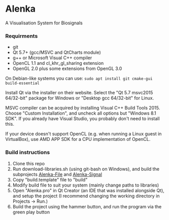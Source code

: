 # Alenka
A Visualisation System for Biosignals

### Requirments
* git
* Qt 5.7+ (gcc/MSVC and QtCharts module)
* g++ or Microsoft Visual C++ compiler
* OpenCL 1.1 and cl_khr_gl_sharing extension
* OpenGL 2.0 plus some extensions from OpenGL 3.0

On Debian-like systems you can use: `sudo apt install git cmake-gui build-essential`

Install Qt via the installer on their website. Select the "Qt 5.7 msvc2015 64/32-bit" package for Windows or "Desktop gcc 64/32-bit" for Linux.

MSVC compiler can be acquired by installing Visual C++ Build Tools 2015. Choose "Custom Installation", and uncheck all options but "Windows 8.1 SDK". If you already have Visual Studio, you probably don't need to install this.

If your device doesn't support OpenCL (e.g. when running a Linux guest in VirtualBox), use AMD APP SDK for a CPU implementation of OpenCL.

### Build instructions
1. Clone this repo
2. Run download-libraries.sh (using git-bash on Windows), and build the subprojects [Alenka-File](https://github.com/machta/Alenka-File) and [Alenka-Signal](https://github.com/machta/Alenka-Signal)
3. Copy "build.template" file to "build"
4. Modify build file to suit your system (mainly change paths to libraries)
5. Open "Alenka.pro" in Qt Creator (an IDE that was installed alongside Qt), and setup the project (I recommend changing the working directory in Projects -> Run.)
6. Build the project using the hammer button, and run the program via the green play button

